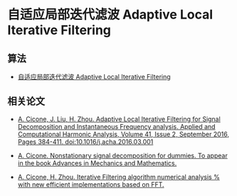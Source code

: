 # 自适应局部迭代滤波 Adaptive Local Iterative Filtering

## 算法
* [自适应局部迭代滤波 Adaptive Local Iterative Filtering](https://ww2.mathworks.cn/matlabcentral/fileexchange/56210-alif)
## 相关论文

* [A. Cicone, J. Liu, H. Zhou. Adaptive Local Iterative Filtering for Signal Decomposition and Instantaneous Frequency analysis. Applied and Computational Harmonic Analysis, Volume 41, Issue 2, September 2016, Pages 384-411. 
doi:10.1016/j.acha.2016.03.001](http://arxiv.org/abs/1411.6051)

* [A. Cicone. Nonstationary signal decomposition for dummies. To appear in the book Advances in Mechanics and Mathematics.](https://arxiv.org/abs/1710.04844)

* [A. Cicone, H. Zhou. Iterative Filtering algorithm numerical analysis % with new efficient implementations based on FFT.](http://arxiv.org/abs/1802.01359)
